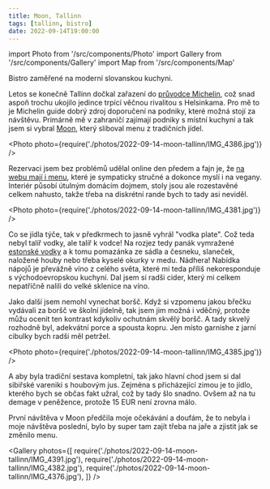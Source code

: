 ```yaml
---
title: Moon, Tallinn
tags: [tallinn, bistro]
date: 2022-09-14T19:00:00
---
```


import Photo from '/src/components/Photo'
import Gallery from '/src/components/Gallery'
import Map from '/src/components/Map'

Bistro zaměřené na moderní slovanskou kuchyni.

<!-- truncate -->

Letos se konečně Tallinn dočkal zařazení do [průvodce Michelin](https://guide.michelin.com/cz/en/harju/tallinn/restaurants), což snad aspoň trochu ukojilo jedince trpící věčnou rivalitou s Helsinkama. Pro mě to je Michelin guide dobrý zdroj doporučení na podniky, které možná stojí za návštěvu. Primárně mě v zahraničí zajímají podniky s místní kuchyní a tak jsem si vybral [Moon](https://restoranmoon.ee/en/), který sliboval menu z tradičních jídel.

<Photo photo={require('./photos/2022-09-14-moon-tallinn/IMG_4386.jpg')} />

Rezervaci jsem bez problémů udělal online den předem a fajn je, že [na webu mají i menu](https://restoranmoon.ee/en/menu/), které je sympaticky stručné a dokonce myslí i na vegany. Interiér působí útulným domácím dojmem, stoly jsou ale rozestavěné celkem nahusto, takže třeba na diskrétní rande bych to tady asi neviděl.

<Photo photo={require('./photos/2022-09-14-moon-tallinn/IMG_4381.jpg')} />

Co se jídla týče, tak v předkrmech to jasně vyhrál "vodka plate". Což teda nebyl talíř vodky, ale talíř k vodce! Na rozjez tedy panák vymražené [estonské vodky](https://moe.ee/en/moe-vintage/) a k tomu pomazánka ze sádla a česneku, slaneček, naložené houby nebo třeba kyselé okurky v medu. Nádhera! Nabídka nápojů je převážně víno z celého světa, které mi teda příliš nekoresponduje s východoevropskou kuchyní. Dal jsem si radši cider, který mi celkem nepatříčně nalili do velké sklenice na víno.

Jako další jsem nemohl vynechat boršč. Když si vzpomenu jakou břečku vydávali za boršč ve školní jídelně, tak jsem jim možná i vděčný, protože můžu ocenit ten kontrast kdykoliv ochutnám skvělý boršč. A tady skvelý rozhodně byl, adekvátní porce a spousta kopru. Jen místo garnishe z jarní cibulky bych radši měl petržel.

<Photo photo={require('./photos/2022-09-14-moon-tallinn/IMG_4385.jpg')} />

A aby byla tradiční sestava kompletní, tak jako hlavní chod jsem si dal sibiřské vareniki s houbovým jus. Zejména s přicházející zimou je to jídlo, kterého bych se občas fakt užral, což by tady šlo snadno. Ovšem až na tu demage v peněžence, protože 15 EUR není zrovna málo.

První návštěva v Moon předčila moje očekávání a doufám, že to nebyla i moje návštěva poslední, bylo by super tam zajít třeba na jaře a zjistit jak se změnilo menu.

<Gallery photos={[
require('./photos/2022-09-14-moon-tallinn/IMG_4391.jpg'),
require('./photos/2022-09-14-moon-tallinn/IMG_4382.jpg'),
require('./photos/2022-09-14-moon-tallinn/IMG_4376.jpg'),
]} />

<Map src="https://www.google.com/maps/embed?pb=!1m14!1m8!1m3!1d8113.100424189366!2d24.7478027!3d59.4451637!3m2!1i1024!2i768!4f13.1!3m3!1m2!1s0x0%3A0x4d1097ff3e50207!2sRestaurant%20Moon!5e0!3m2!1sen!2scz!4v1666891309908!5m2!1sen!2scz" />

